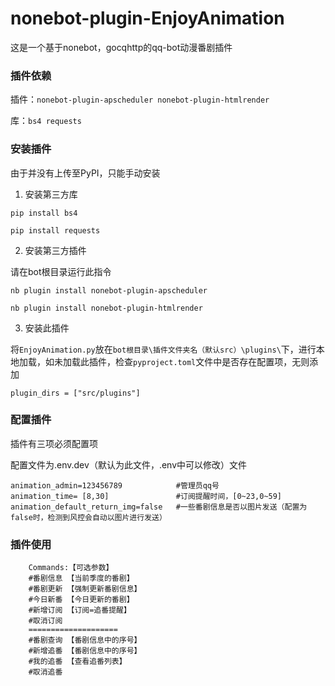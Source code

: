 # nonebot-plugin-EnjoyAnimation
这是一个基于nonebot，gocqhttp的qq-bot动漫番剧插件

### 插件依赖
插件：```nonebot-plugin-apscheduler nonebot-plugin-htmlrender```

库：```bs4 requests```

### 安装插件
由于并没有上传至PyPI，只能手动安装

1. 安装第三方库
```
pip install bs4
```
```
pip install requests
```
2. 安装第三方插件

请在bot根目录运行此指令
```
nb plugin install nonebot-plugin-apscheduler
```
```
nb plugin install nonebot-plugin-htmlrender
```
3. 安装此插件

将```EnjoyAnimation.py```放在```bot根目录\插件文件夹名（默认src）\plugins\```下，进行本地加载，如未加载此插件，检查```pyproject.toml```文件中是否存在配置项，无则添加
```
plugin_dirs = ["src/plugins"]
```
### 配置插件

插件有三项必须配置项

配置文件为.env.dev（默认为此文件，.env中可以修改）文件
```
animation_admin=123456789            #管理员qq号
animation_time= [8,30]               #订阅提醒时间，[0~23,0~59]
animation_default_return_img=false   #一些番剧信息是否以图片发送（配置为false时，检测到风控会自动以图片进行发送）
```
### 插件使用
```
    Commands:【可选参数】
    #番剧信息 【当前季度的番剧】
    #番剧更新 【强制更新番剧信息】
    #今日新番 【今日更新的番剧】
    #新增订阅 【订阅=追番提醒】
    #取消订阅
    ==================== 
    #番剧查询 【番剧信息中的序号】
    #新增追番 【番剧信息中的序号】
    #我的追番 【查看追番列表】
    #取消追番
```
